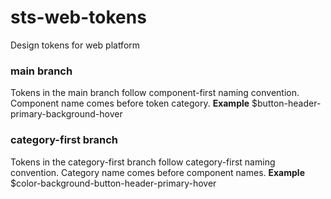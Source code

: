# sts-web-tokens
Design tokens for web platform
### main branch
Tokens in the main branch follow component-first naming convention. Component name comes before token category.
**Example**
  $button-header-primary-background-hover
### category-first branch
Tokens in the category-first branch follow category-first naming convention. Category name comes before component names.
**Example**
  $color-background-button-header-primary-hover

